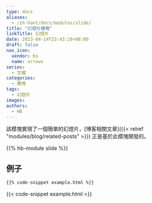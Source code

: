```yaml
---
type: docs
aliases:
  - /zh-hant/docs/modules/slide/
title: "幻燈片模塊"
linkTitle: 幻燈片
date: 2023-04-14T23:43:28+08:00
draft: false
nav_icon:
  vendor: bs
  name: arrows
series:
  - 文檔
categories:
  - 模塊
tags:
  - 幻燈片
images:
authors:
  - HB
---
```


該模塊實現了一個簡單的幻燈片，[博客相關文章]({{< relref "modules/blog/related-posts" >}}) 正是基於此模塊開發的。

<!--more-->

{{% hb-module slide %}}

## 例子

```html
{{% code-snippet example.html %}}
```

{{< code-snippet example.html >}}
